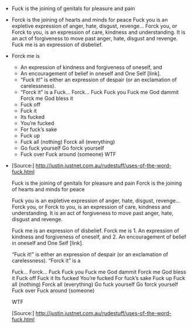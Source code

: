 - Fuck is the joining of genitals for pleasure and pain
- Forck is the joining of hearts and minds for peace  Fuck you is an expletive expression of anger, hate, disgust, revenge… Forck you, or Forck to you, is an expression of care, kindness and understanding. It is an act of forgiveness to move past anger, hate, disgust and revenge.  Fuck me is an expression of disbelief.
- Forck me is
	- An expression of kindness and forgiveness of oneself, and
	- An encouragement of belief in oneself and One Self [link].
	- “Fuck it!” is either an expression of despair (or an exclamation of carelessness).
	- “Forck it” is a    Fuck… Forck… Fuck  Fuck you  Fuck me God dammit Forck me God bless it
	- Fuck off
	- Fuck it
	- Its fucked
	- You’re fucked
	- For fuck’s sake
	- Fuck up
	- Fuck all (nothing) Forck all (everything)
	- Go fuck yourself Go forck yourself
	- Fuck over  Fuck around (someone)  WTF
- [Source:] http://justin.justnet.com.au/rudestuff/uses-of-the-word-fuck.html  
  
  Fuck is the joining of genitals for pleasure and pain
  Forck is the joining of hearts and minds for peace
  
  Fuck you is an expletive expression of anger, hate, disgust, revenge…
  Forck you, or Forck to you, is an expression of care, kindness and understanding. It is an act of forgiveness to move past anger, hate, disgust and revenge.
  
  Fuck me is an expression of disbelief.
  Forck me is 1. An expression of kindness and forgiveness of oneself, and 2. An encouragement of belief in oneself and One Self [link].
  
  “Fuck it!” is either an expression of despair (or an exclamation of carelessness).
  “Forck it” is a 
  
  Fuck…
  Forck…
  Fuck
  Fuck you
  Fuck me
  God dammit
  Forck me
  God bless it
  Fuck off
  Fuck it
  Its fucked
  You’re fucked
  For fuck’s sake
  Fuck up
  Fuck all (nothing)
  Forck all (everything)
  Go fuck yourself
  Go forck yourself
  Fuck over
  Fuck around (someone)
  
  WTF
  
  [Source:]
  http://justin.justnet.com.au/rudestuff/uses-of-the-word-fuck.html